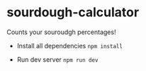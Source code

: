 # sourdough-calculator
Counts your souroudgh percentages!

- Install all dependencies
<code>npm install</code>

- Run dev server
<code>npm run dev</code>

